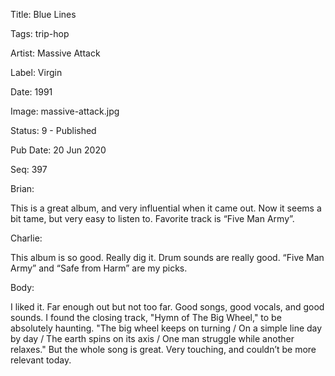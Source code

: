 Title:  Blue Lines

Tags:   trip-hop

Artist: Massive Attack

Label:  Virgin

Date:   1991

Image:  massive-attack.jpg

Status: 9 - Published

Pub Date: 20 Jun 2020

Seq:    397

Brian: 

This is a great album, and very influential when it came out. Now it seems a bit tame, but very easy to listen to. Favorite track is “Five Man Army”.


Charlie: 

This album is so good. Really dig it. Drum sounds are really good. “Five Man Army” and “Safe from Harm” are my picks.


Body: 

I liked it. Far enough out but not too far. Good songs, good vocals, and good sounds. I found the closing track, "Hymn of The Big Wheel," to be absolutely haunting. "The big wheel keeps on turning / On a simple line day by day / The earth spins on its axis / One man struggle while another relaxes."  But the whole song is great. Very touching, and couldn’t be more relevant today. 

